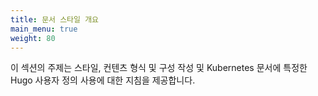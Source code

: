 ```yaml
---
title: 문서 스타일 개요
main_menu: true
weight: 80
---
```


이 섹션의 주제는 스타일, 컨텐츠 형식 및 구성 작성 및 Kubernetes 문서에 특정한 Hugo 사용자 정의 사용에 대한 지침을 제공합니다.
